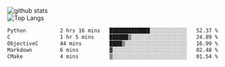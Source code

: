 ![github stats](https://github-readme-stats.vercel.app/api?username=AndreFerreira5&show_icons=true&theme=dark&count_private=true)
<br>
![Top Langs](https://github-readme-stats.vercel.app/api/top-langs/?username=AndreFerreira5&layout=compact&theme=dark)
<br>
<!--START_SECTION:waka-->

```txt
Python           2 hrs 16 mins   █████████████░░░░░░░░░░░░   52.37 %
C                1 hr 5 mins     ██████▒░░░░░░░░░░░░░░░░░░   24.89 %
ObjectiveC       44 mins         ████▒░░░░░░░░░░░░░░░░░░░░   16.99 %
Markdown         6 mins          ▓░░░░░░░░░░░░░░░░░░░░░░░░   02.48 %
CMake            4 mins          ▒░░░░░░░░░░░░░░░░░░░░░░░░   01.54 %
```

<!--END_SECTION:waka-->
